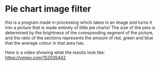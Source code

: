 # Pie chart image filter
this is a program made in processing which takes in an image and turns it into a picture that is made entirely of little pie charts!
The size of the pies is determined by the brightness of the coresponding segment of the picture, and the ratio of the sections represents the amount of red, green and blue that the average colour in that area has.

Here is a video showing what the results look like: https://vimeo.com/152035442
